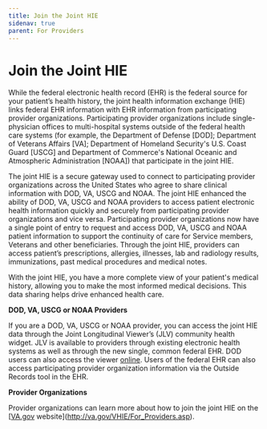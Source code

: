 ```yaml
---
title: Join the Joint HIE
sidenav: true
parent: For Providers
---
```

# Join the Joint HIE

While the federal electronic health record (EHR) is the federal source for your patient’s health history, the joint health information exchange (HIE) links federal EHR information with EHR information from participating provider organizations. Participating provider organizations include single-physician offices to multi-hospital systems outside of the federal health care systems (for example, the Department of Defense [DOD]; Department of Veterans Affairs [VA]; Department of Homeland Security's U.S. Coast Guard [USCG] and Department of Commerce's National Oceanic and Atmospheric Administration [NOAA]) that participate in the joint HIE.

The joint HIE is a secure gateway used to connect to participating provider organizations across the United States who agree to share clinical information with DOD, VA, USCG and NOAA. The joint HIE enhanced the ability of DOD, VA, USCG and NOAA providers to access patient electronic health information quickly and securely from participating provider organizations and vice versa. Participating provider organizations now have a single point of entry to request and access DOD, VA, USCG and NOAA patient information to support the continuity of care for Service members, Veterans and other beneficiaries. Through the joint HIE, providers can access patient’s prescriptions, allergies, illnesses, lab and radiology results, immunizations, past medical procedures and medical notes.

With the joint HIE, you have a more complete view of your patient's medical history, allowing you to make the most informed medical decisions. This data sharing helps drive enhanced health care.

**DOD, VA, USCG or NOAA Providers**

If you are a DOD, VA, USCG or NOAA provider, you can access the joint HIE data through the Joint Longitudinal Viewer’s (JLV) community health widget. JLV is available to providers through existing electronic health systems as well as through the new single, common federal EHR. DOD users can also access the viewer [online](https://jlv.health.mil/JLV). Users of the federal EHR can also access participating provider organization information via the Outside Records tool in the EHR. 

**Provider Organizations**

Provider organizations can learn more about how to join the joint HIE on the [[VA.gov](VA.gov) website](http://va.gov/VHIE/For_Providers.asp).
